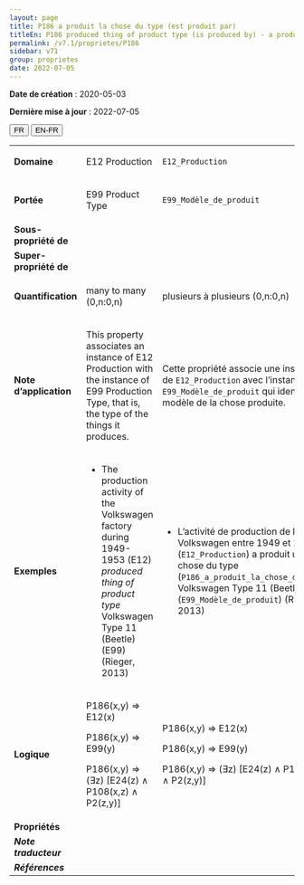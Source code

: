 ```yaml
---
layout: page
title: P186 a produit la chose du type (est produit par)
titleEn: P186 produced thing of product type (is produced by) - a produit la chose du type (est produit par)
permalink: /v7.1/proprietes/P186
sidebar: v71
group: proprietes
date: 2022-07-05
---
```


**Date de création** : 2020-05-03

**Dernière mise à jour** : 2022-07-05

<div class="lang-buttons">
  <button id="fr" class="activate">FR</button>
  <button id="en-fr">EN-FR</button>
</div>

<table>
				<tbody>
				<tr>
					<td><strong>Domaine</strong></td>
					<td class="en"><p>E12 Production</p>
							</td>
						<td><p><code class="language-plaintext highlighter-rouge">E12_Production</code></p>
							</td>
						</tr>
					<tr>
					<td><strong>Portée</strong></td>
					<td class="en"><p>E99 Product Type</p>
							</td>
						<td><p><code class="language-plaintext highlighter-rouge">E99_Modèle_de_produit</code></p>
							</td>
						</tr>
					<tr>
					<td><strong>Sous-propriété de</strong></td>
					<td class="en"><p></p>
							</td>
						<td><p></p>
							</td>
						</tr>
					<tr>
					<td><strong>Super-propriété de</strong></td>
					<td class="en"><p></p>
							</td>
						<td><p></p>
							</td>
						</tr>
					<tr>
					<td><strong>Quantification</strong></td>
					<td class="en"><p>many to many (0,n:0,n)</p>
							</td>
						<td><p>plusieurs à plusieurs (0,n:0,n)</p>
							</td>
						</tr>
					<tr>
					<td><strong>Note d’application</strong></td>
					<td class="en"><p>This property associates an instance of E12 Production with the instance of E99 Production Type, that is, the type of the things it produces.</p>
							</td>
						<td><p>Cette propriété associe une instance de <code class="language-plaintext highlighter-rouge">E12_Production</code> avec l’instance de <code class="language-plaintext highlighter-rouge">E99_Modèle_de_produit</code> qui identifie le modèle de la chose produite. </p>
							</td>
						</tr>
					<tr>
					<td><strong>Exemples</strong></td>
					<td class="en"><ul><li><p>The production activity of the Volkswagen factory during 1949-1953 (E12) <em>produced thing of product type</em> Volkswagen Type 11 (Beetle) (E99) (Rieger, 2013)</p>
							</li>
									</ul></td>
						<td><ul><li><p>L’activité de production de l’usine Volkswagen entre 1949 et 1953 (<code class="language-plaintext highlighter-rouge">E12_Production</code>) a produit une chose du type (<code class="language-plaintext highlighter-rouge">P186_a_produit_la_chose_du_type</code>) Volkswagen Type 11 (Beetle) (<code class="language-plaintext highlighter-rouge">E99_Modèle_de_produit</code>) (Rieger, 2013) </p>
							</li>
									</ul></td>
						</tr>
					<tr>
					<td><strong>Logique</strong></td>
					<td class="en"><p>P186(x,y) ⇒ E12(x)</p>
							<p>P186(x,y) ⇒ E99(y)</p>
							<p>P186(x,y) ⇒ (∃z) [E24(z) ∧ P108(x,z) ∧  P2(z,y)]</p>
							</td>
						<td><p>P186(x,y) ⇒ E12(x)</p>
							<p>P186(x,y) ⇒ E99(y)</p>
							<p>P186(x,y) ⇒ (∃z) [E24(z) ∧ P108(x,z) ∧  P2(z,y)]</p>
							</td>
						</tr>
					<tr>
					<td><strong>Propriétés</strong></td>
					<td class="en"><p></p>
							</td>
						<td><p></p>
							</td>
						</tr>
					<tr>
					<td><strong><em>Note traducteur</em></strong></td>
					<td colspan="2"><p></p>
							</td>
						</tr>
					<tr>
					<td><strong><em>Références</em></strong></td>
					<td colspan="2"><p><em></em></p>
							</td>
						</tr>
					</tbody>
				</table>
				